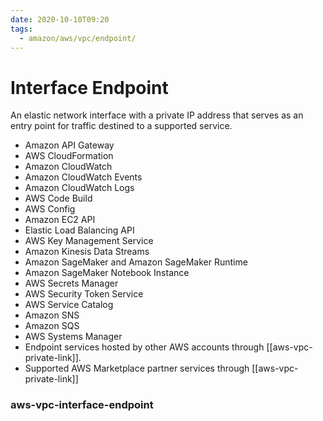 ```yaml
---
date: 2020-10-10T09:20
tags:
  - amazon/aws/vpc/endpoint/
---
```


# Interface Endpoint

An elastic network interface with a private IP address that
serves as an entry point for traffic destined to a supported service.

* Amazon API Gateway
* AWS CloudFormation
* Amazon CloudWatch
* Amazon CloudWatch Events
* Amazon CloudWatch Logs
* AWS Code Build
* AWS Config
* Amazon EC2 API
* Elastic Load Balancing API
* AWS Key Management Service
* Amazon Kinesis Data Streams
* Amazon SageMaker and Amazon SageMaker Runtime
* Amazon SageMaker Notebook Instance
* AWS Secrets Manager
* AWS Security Token Service
* AWS Service Catalog
* Amazon SNS
* Amazon SQS
* AWS Systems Manager
* Endpoint services hosted by other AWS accounts through [[aws-vpc-private-link]].
* Supported AWS Marketplace partner services through [[aws-vpc-private-link]]

### aws-vpc-interface-endpoint